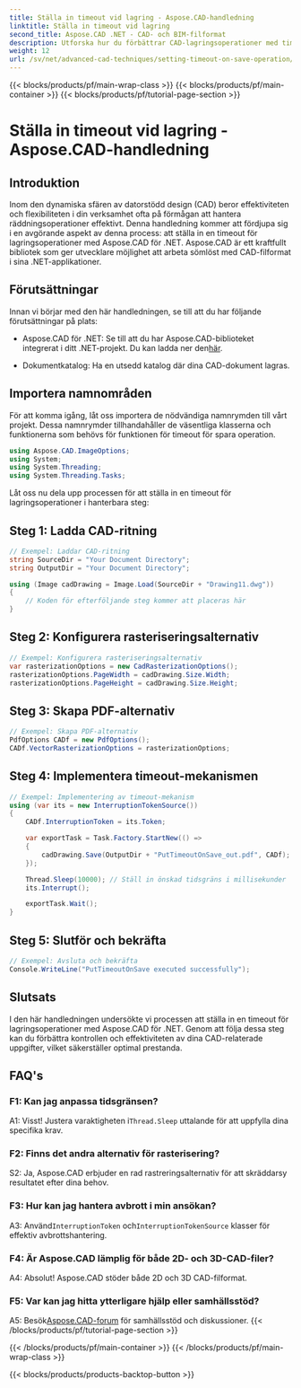 ```yaml
---
title: Ställa in timeout vid lagring - Aspose.CAD-handledning
linktitle: Ställa in timeout vid lagring
second_title: Aspose.CAD .NET - CAD- och BIM-filformat
description: Utforska hur du förbättrar CAD-lagringsoperationer med timeoutinställningar med Aspose.CAD för .NET. Öka effektiviteten och kontrollen i dina .NET-applikationer.
weight: 12
url: /sv/net/advanced-cad-techniques/setting-timeout-on-save-operation/
---
```


{{< blocks/products/pf/main-wrap-class >}}
{{< blocks/products/pf/main-container >}}
{{< blocks/products/pf/tutorial-page-section >}}

# Ställa in timeout vid lagring - Aspose.CAD-handledning

## Introduktion

Inom den dynamiska sfären av datorstödd design (CAD) beror effektiviteten och flexibiliteten i din verksamhet ofta på förmågan att hantera räddningsoperationer effektivt. Denna handledning kommer att fördjupa sig i en avgörande aspekt av denna process: att ställa in en timeout för lagringsoperationer med Aspose.CAD för .NET. Aspose.CAD är ett kraftfullt bibliotek som ger utvecklare möjlighet att arbeta sömlöst med CAD-filformat i sina .NET-applikationer.

## Förutsättningar

Innan vi börjar med den här handledningen, se till att du har följande förutsättningar på plats:

-  Aspose.CAD för .NET: Se till att du har Aspose.CAD-biblioteket integrerat i ditt .NET-projekt. Du kan ladda ner den[här](https://releases.aspose.com/cad/net/).

- Dokumentkatalog: Ha en utsedd katalog där dina CAD-dokument lagras.

## Importera namnområden

För att komma igång, låt oss importera de nödvändiga namnrymden till vårt projekt. Dessa namnrymder tillhandahåller de väsentliga klasserna och funktionerna som behövs för funktionen för timeout för spara operation.

```csharp
using Aspose.CAD.ImageOptions;
using System;
using System.Threading;
using System.Threading.Tasks;
```

Låt oss nu dela upp processen för att ställa in en timeout för lagringsoperationer i hanterbara steg:

## Steg 1: Ladda CAD-ritning

```csharp
// Exempel: Laddar CAD-ritning
string SourceDir = "Your Document Directory";
string OutputDir = "Your Document Directory";

using (Image cadDrawing = Image.Load(SourceDir + "Drawing11.dwg"))
{
    // Koden för efterföljande steg kommer att placeras här
}
```

## Steg 2: Konfigurera rasteriseringsalternativ

```csharp
// Exempel: Konfigurera rasteriseringsalternativ
var rasterizationOptions = new CadRasterizationOptions();
rasterizationOptions.PageWidth = cadDrawing.Size.Width;
rasterizationOptions.PageHeight = cadDrawing.Size.Height;
```

## Steg 3: Skapa PDF-alternativ

```csharp
// Exempel: Skapa PDF-alternativ
PdfOptions CADf = new PdfOptions();
CADf.VectorRasterizationOptions = rasterizationOptions;
```

## Steg 4: Implementera timeout-mekanismen

```csharp
// Exempel: Implementering av timeout-mekanism
using (var its = new InterruptionTokenSource())
{
    CADf.InterruptionToken = its.Token;

    var exportTask = Task.Factory.StartNew(() =>
    {
        cadDrawing.Save(OutputDir + "PutTimeoutOnSave_out.pdf", CADf);
    });

    Thread.Sleep(10000); // Ställ in önskad tidsgräns i millisekunder
    its.Interrupt();

    exportTask.Wait();
}
```

## Steg 5: Slutför och bekräfta

```csharp
// Exempel: Avsluta och bekräfta
Console.WriteLine("PutTimeoutOnSave executed successfully");
```

## Slutsats

I den här handledningen undersökte vi processen att ställa in en timeout för lagringsoperationer med Aspose.CAD för .NET. Genom att följa dessa steg kan du förbättra kontrollen och effektiviteten av dina CAD-relaterade uppgifter, vilket säkerställer optimal prestanda.

## FAQ's

### F1: Kan jag anpassa tidsgränsen?

A1: Visst! Justera varaktigheten i`Thread.Sleep` uttalande för att uppfylla dina specifika krav.

### F2: Finns det andra alternativ för rasterisering?

S2: Ja, Aspose.CAD erbjuder en rad rastreringsalternativ för att skräddarsy resultatet efter dina behov.

### F3: Hur kan jag hantera avbrott i min ansökan?

 A3: Använd`InterruptionToken` och`InterruptionTokenSource` klasser för effektiv avbrottshantering.

### F4: Är Aspose.CAD lämplig för både 2D- och 3D-CAD-filer?

A4: Absolut! Aspose.CAD stöder både 2D och 3D CAD-filformat.

### F5: Var kan jag hitta ytterligare hjälp eller samhällsstöd?

A5: Besök[Aspose.CAD-forum](https://forum.aspose.com/c/cad/19) för samhällsstöd och diskussioner.
{{< /blocks/products/pf/tutorial-page-section >}}

{{< /blocks/products/pf/main-container >}}
{{< /blocks/products/pf/main-wrap-class >}}

{{< blocks/products/products-backtop-button >}}
